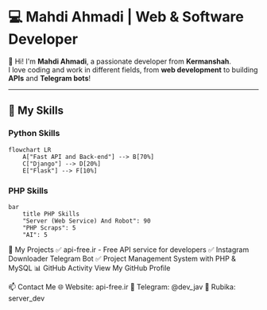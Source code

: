 # 💻 Mahdi Ahmadi | Web & Software Developer  

👋 Hi! I'm **Mahdi Ahmadi**, a passionate developer from **Kermanshah**.  
I love coding and work in different fields, from **web development** to building **APIs** and **Telegram bots**!  

---

## 🚀 My Skills  

### Python Skills
```mermaid
flowchart LR
    A["Fast API and Back-end"] --> B[70%]
    C["Django"] --> D[20%]
    E["Flask"] --> F[10%]
```
### PHP Skills
```mermaid
bar
    title PHP Skills
    "Server (Web Service) And Robot": 90
    "PHP Scraps": 5
    "AI": 5
```
📌 My Projects
✅ api-free.ir - Free API service for developers
✅ Instagram Downloader Telegram Bot
✅ Project Management System with PHP & MySQL
📊 GitHub Activity
View My GitHub Profile

📫 Contact Me
🌐 Website: api-free.ir
💬 Telegram: @dev_jav
🔗 Rubika: server_dev
